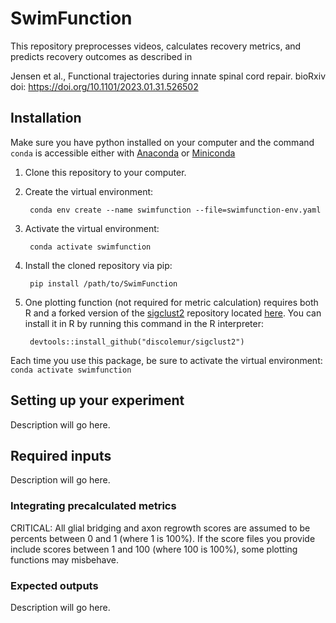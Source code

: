 # SwimFunction

This repository preprocesses videos, calculates recovery metrics, and predicts recovery outcomes as described in

Jensen et al., Functional trajectories during innate spinal cord repair. bioRxiv doi: https://doi.org/10.1101/2023.01.31.526502

## Installation

Make sure you have python installed on your computer and the command `conda` is accessible either with [Anaconda](https://www.anaconda.com/) or [Miniconda](https://docs.conda.io/en/latest/miniconda.html)

1) Clone this repository to your computer.

2) Create the virtual environment:

        conda env create --name swimfunction --file=swimfunction-env.yaml

3) Activate the virtual environment:

        conda activate swimfunction

4) Install the cloned repository via pip:

        pip install /path/to/SwimFunction

5) One plotting function (not required for metric calculation) requires both R and a forked version of the [sigclust2](https://github.com/pkimes/sigclust2) repository located [here](https://github.com/discolemur/sigclust2). You can install it in R by running this command in the R interpreter:

        devtools::install_github("discolemur/sigclust2")

Each time you use this package, be sure to activate the virtual environment: `conda activate swimfunction`

## Setting up your experiment

Description will go here.

## Required inputs

Description will go here.

### Integrating precalculated metrics

CRITICAL: All glial bridging and axon regrowth scores are assumed to be percents between 0 and 1 (where 1 is 100%). If the score files you provide include scores between 1 and 100 (where 100 is 100%), some plotting functions may misbehave.

### Expected outputs

Description will go here.
